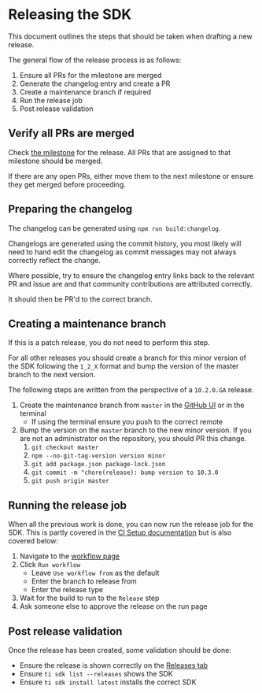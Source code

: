 # Releasing the SDK

This document outlines the steps that should be taken when drafting a new release.

The general flow of the release process is as follows:

1. Ensure all PRs for the milestone are merged
2. Generate the changelog entry and create a PR
3. Create a maintenance branch if required
4. Run the release job
5. Post release validation

## Verify all PRs are merged

Check [the milestone](https://github.com/tidev/titanium_mobile/milestones) for the release. All PRs that are assigned to that milestone should be merged.

If there are any open PRs, either move them to the next milestone or ensure they get merged before proceeding.

## Preparing the changelog

The changelog can be generated using `npm run build:changelog`.

Changelogs are generated using the commit history, you most likely will need to hand edit the changelog as commit messages may not always correctly reflect the change.

Where possible, try to ensure the changelog entry links back to the relevant PR and issue are and that community contributions are attributed correctly.

It should then be PR'd to the correct branch.

## Creating a maintenance branch

If this is a patch release, you do not need to perform this step.

For all other releases you should create a branch for this minor version of the SDK following the `1_2_X` format and bump the version of the master branch to the next version.

The following steps are written from the perspective of a `10.2.0.GA` release.

1. Create the maintenance branch from `master` in the [GitHub UI](https://docs.github.com/en/pull-requests/collaborating-with-pull-requests/proposing-changes-to-your-work-with-pull-requests/creating-and-deleting-branches-within-your-repository#creating-a-branch) or in the terminal
   * If using the terminal ensure you push to the correct remote
2. Bump the version on the `master` branch to the new minor version. If you are not an administrator on the repository, you should PR this change.
   1. `git checkout master`
   2. `npm --no-git-tag-version version minor`
   3. `git add package.json package-lock.json`
   4. `git commit -m "chore(release): bump version to 10.3.0`
   5. `git push origin master`

## Running the release job

When all the previous work is done, you can now run the release job for the SDK. This is partly covered in the [CI Setup documentation](./ci-setup.md#Release) but is also covered below:

1. Navigate to the [workflow page](https://github.com/tidev/titanium_mobile/actions/workflows/release.yml)
2. Click `Run workflow`
   * Leave `Use workflow from` as the default
   * Enter the branch to release from
   * Enter the release type
3. Wait for the build to run to the `Release` step
4. Ask someone else to approve the release on the run page

## Post release validation

Once the release has been created, some validation should be done:

* Ensure the release is shown correctly on the [Releases tab](https://github.com/tidev/titanium_mobile/releases)
* Ensure `ti sdk list --releases` shows the SDK
* Ensure `ti sdk install latest` installs the correct SDK
